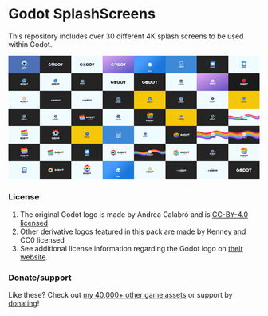 # Godot SplashScreens

This repository includes over 30 different 4K splash screens to be used within Godot.

<p align="center"><img src="Preview.png"/></p>

### License

1. The original Godot logo is made by Andrea Calabró and is [CC-BY-4.0 licensed](https://github.com/godotengine/godot/blob/master/LOGO_LICENSE.md)
2. Other derivative logos featured in this pack are made by Kenney and CC0 licensed
3. See additional license information regarding the Godot logo on [their website](https://godotengine.org/press/).

### Donate/support

Like these? Check out [my 40,000+ other game assets](https://kenney.nl/assets) or support by [donating](https://kenney.nl/donate)!
